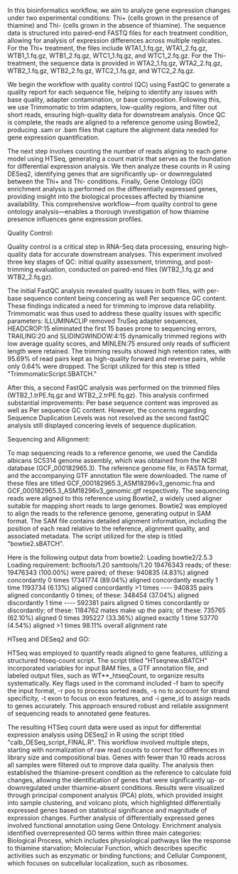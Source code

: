 In this bioinformatics workflow, we aim to analyze gene expression changes under two experimental conditions: Thi+ (cells grown in the presence of thiamine) and Thi- (cells grown in the absence of thiamine). The sequence data is structured into paired-end FASTQ files for each treatment condition, allowing for analysis of expression differences across multiple replicates. For the Thi+ treatment, the files include WTA1_1.fq.gz, WTA1_2.fq.gz, WTB1_1.fq.gz, WTB1_2.fq.gz, WTC1_1.fq.gz, and WTC1_2.fq.gz. For the Thi- treatment, the sequence data is provided in WTA2_1.fq.gz, WTA2_2.fq.gz, WTB2_1.fq.gz, WTB2_2.fq.gz, WTC2_1.fq.gz, and WTC2_2.fq.gz.

We begin the workflow with quality control (QC) using FastQC to generate a quality report for each sequence file, helping to identify any issues with base quality, adapter contamination, or base composition. Following this, we use Trimmomatic to trim adapters, low-quality regions, and filter out short reads, ensuring high-quality data for downstream analysis. Once QC is complete, the reads are aligned to a reference genome using Bowtie2, producing .sam or .bam files that capture the alignment data needed for gene expression quantification.

The next step involves counting the number of reads aligning to each gene model using HTSeq, generating a count matrix that serves as the foundation for differential expression analysis. We then analyze these counts in R using DESeq2, identifying genes that are significantly up- or downregulated between the Thi+ and Thi- conditions. Finally, Gene Ontology (GO) enrichment analysis is performed on the differentially expressed genes, providing insight into the biological processes affected by thiamine availability. This comprehensive workflow—from quality control to gene ontology analysis—enables a thorough investigation of how thiamine presence influences gene expression profiles.

Quality Control:

Quality control is a critical step in RNA-Seq data processing, ensuring high-quality data for accurate downstream analyses. This experiment involved three key stages of QC: initial quality assessment, trimming, and post-trimming evaluation, conducted on paired-end files (WTB2_1.fq.gz and WTB2_2.fq.gz).

The initial FastQC analysis revealed quality issues in both files, with per-base sequence content being concering as well Per sequence GC content. These findings indicated a need for trimming to improve data reliability. Trimmomatic was thus used to address these quality issues with specific parameters: ILLUMINACLIP removed TruSeq adapter sequences, HEADCROP:15 eliminated the first 15 bases prone to sequencing errors, TRAILING:20 and SLIDINGWINDOW:4:15 dynamically trimmed regions with low average quality scores, and MINLEN:75 ensured only reads of sufficient length were retained. The trimming results showed high retention rates, with 95.69% of read pairs kept as high-quality forward and reverse pairs, while only 0.64% were dropped. The Script utilized for this step is titled "TrimmomaticScript.SBATCH."

After this, a second FastQC analysis was performed on the trimmed files (WTB2_1.trPE.fq.gz and WTB2_2.trPE.fq.gz). This analysis confirmed substantial improvements: Per base sequence content was improved as well as Per sequence GC content. However, the concerns regarding Sequence Duplication Levels was not resolved as the second fastQC analysis still displayed concering levels of sequence duplication.

Sequencing and Allignment:

To map sequencing reads to a reference genome, we used the Candida albicans SC5314 genome assembly, which was obtained from the NCBI database (GCF_000182965.3). The reference genome file, in FASTA format, and the accompanying GTF annotation file were downloaded. The name of these files are titled GCF_000182965.3_ASM18296v3_genomic.fna and GCF_000182965.3_ASM18296v3_genomic.gtf respectively. The sequencing reads were aligned to this reference using Bowtie2, a widely used aligner suitable for mapping short reads to large genomes. Bowtie2 was employed to align the reads to the reference genome, generating output in SAM format. The SAM file contains detailed alignment information, including the position of each read relative to the reference, alignment quality, and associated metadata. The script utilized for the step is titled "bowtie2.sBATCH".

Here is the following output data from bowtie2: Loading bowtie2/2.5.3 Loading requirement: bcftools/1.20 samtools/1.20 19476343 reads; of these: 19476343 (100.00%) were paired; of these: 940835 (4.83%) aligned concordantly 0 times 17341774 (89.04%) aligned concordantly exactly 1 time 1193734 (6.13%) aligned concordantly >1 times ---- 940835 pairs aligned concordantly 0 times; of these: 348454 (37.04%) aligned discordantly 1 time ---- 592381 pairs aligned 0 times concordantly or discordantly; of these: 1184762 mates make up the pairs; of these: 735765 (62.10%) aligned 0 times 395227 (33.36%) aligned exactly 1 time 53770 (4.54%) aligned >1 times 98.11% overall alignment rate

HTseq and DESeq2 and GO:

HTSeq was employed to quantify reads aligned to gene features, utilizing a structured htseq-count script. The script titled "HTseqnew.sBATCH" incorporated variables for input BAM files, a GTF annotation file, and labeled output files, such as WT**_htseqCount, to organize results systematically. Key flags used in the command included -f bam to specify the input format, -r pos to process sorted reads, -s no to account for strand specificity, -t exon to focus on exon features, and -i gene_id to assign reads to genes accurately. This approach ensured robust and reliable assignment of sequencing reads to annotated gene features.

The resulting HTSeq count data were used as input for differential expression analysis using DESeq2 in R using the script titled "calb_DESeq_script_FINAL.R". This workflow involved multiple steps, starting with normalization of raw read counts to correct for differences in library size and compositional bias. Genes with fewer than 10 reads across all samples were filtered out to improve data quality. The analysis then established the thiamine-present condition as the reference to calculate fold changes, allowing the identification of genes that were significantly up- or downregulated under thiamine-absent conditions. Results were visualized through principal component analysis (PCA) plots, which provided insight into sample clustering, and volcano plots, which highlighted differentially expressed genes based on statistical significance and magnitude of expression changes. Further analysis of differentially expressed genes involved functional annotation using Gene Ontology. Enrichment analysis identified overrepresented GO terms within three main categories: Biological Process, which includes physiological pathways like the response to thiamine starvation; Molecular Function, which describes specific activities such as enzymatic or binding functions; and Cellular Component, which focuses on subcellular localization, such as ribosomes. 
